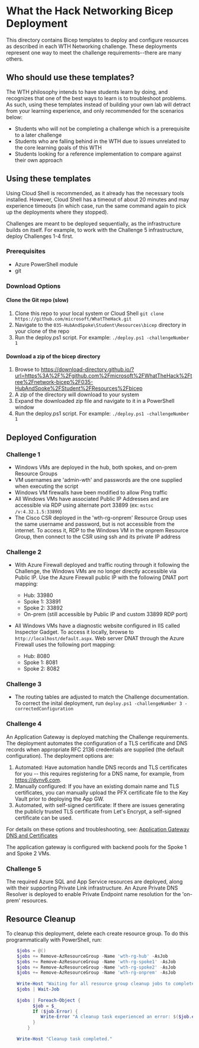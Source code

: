 # What the Hack Networking Bicep Deployment

This directory contains Bicep templates to deploy and configure resources as described in each WTH Networking challenge. These deployments represent one way to meet the challenge requirements--there are many others.

## Who should use these templates?

The WTH philosophy intends to have students learn by doing, and recognizes that one of the best ways to learn is to troubleshoot problems. As such, using these templates instead of building your own lab will detract from your learning experience, and only recommended for the scenarios below: 

- Students who will not be completing a challenge which is a prerequisite to a later challenge
- Students who are falling behind in the WTH due to issues unrelated to the core learning goals of this WTH
- Students looking for a reference implementation to compare against their own approach

## Using these templates

Using Cloud Shell is recommended, as it already has the necessary tools installed. However, Cloud Shell has a timeout of about 20 minutes and may experience timeouts (in which case, run the same command again to pick up the deployments where they stopped).

Challenges are meant to be deployed sequentially, as the infrastructure builds on itself. For example, to work with the Challenge 5 infrastructure, deploy Challenges 1-4 first. 

### Prerequisites

- Azure PowerShell module
- git

### Download Options

#### Clone the Git repo (slow)

1. Clone this repo to your local system or Cloud Shell
   `git clone https://github.com/microsoft/WhatTheHack.git`
1. Navigate to the `035-HubAndSpoke\Student\Resources\bicep` directory in your clone of the repo
1. Run the deploy.ps1 script. For example:
   `./deploy.ps1 -challengeNumber 1`

#### Download a zip of the bicep directory

1. Browse to https://download-directory.github.io/?url=https%3A%2F%2Fgithub.com%2Fmicrosoft%2FWhatTheHack%2Ftree%2Fnetwork-bicep%2F035-HubAndSpoke%2FStudent%2FResources%2Fbicep
1. A zip of the directory will download to your system
1. Expand the downloaded zip file and navigate to it in a PowerShell window
1. Run the deploy.ps1 script. For example:
   `./deploy.ps1 -challengeNumber 1`

## Deployed Configuration

### Challenge 1

- Windows VMs are deployed in the hub, both spokes, and on-prem Resource Groups
- VM usernames are 'admin-wth' and passwords are the one supplied when executing the script
- Windows VM firewalls have been modified to allow Ping traffic
- All Windows VMs have associated Public IP Addresses and are accessible via RDP using alternate port 33899 (ex: `mstsc /v:4.32.1.5:33899`)
- The Cisco CSR deployed in the 'wth-rg-onprem' Resource Group uses the same username and password, but is not accessible from the internet. To access it, RDP to the Windows VM in the onprem Resource Group, then connect to the CSR using ssh and its private IP address

### Challenge 2

- With Azure Firewall deployed and traffic routing through it following the Challenge, the Windows VMs are no longer directly accessible via Public IP. Use the Azure Firewall public IP with the following DNAT port mapping:
  - Hub: 33980
  - Spoke 1: 33891
  - Spoke 2: 33892
  - On-prem (still accessible by Public IP and custom 33899 RDP port)

- All Windows VMs have a diagnostic website configured in IIS called Inspector Gadget. To access it locally, browse to `http://localhost/default.aspx`. Web server DNAT through the Azure Firewall uses the following port mapping:

  - Hub: 8080
  - Spoke 1: 8081
  - Spoke 2: 8082

### Challenge 3

- The routing tables are adjusted to match the Challenge documentation. To correct the inital deployment, run `deploy.ps1 -challengeNumber 3 -correctedConfiguration`

### Challenge 4

An Application Gateway is deployed matching the Challenge requirements. The deployment automates the configuration of a TLS certificate and DNS records when appropriate RFC 2136 credentials are supplied (the default configuration). The deployment options are:

1. Automated: Have automation handle DNS records and TLS certificates for you -- this requires registering for a DNS name, for example, from https://dynv6.com.
1. Manually configured: If you have an existing domain name and TLS certificates, you can manually upload the PFX certificate file to the Key Vault prior to deploying the App GW. 
1. Automated, with self-signed certificate: If there are issues generating the publicly trusted TLS certificate from Let's Encrypt, a self-signed certificate can be used. 

For details on these options and troubleshooting, see: [Application Gateway DNS and Certificates](./appGWCertificateProcess.md)

The application gateway is configured with backend pools for the Spoke 1 and Spoke 2 VMs.

### Challenge 5

The required Azure SQL and App Service resources are deployed, along with their supporting Private Link infrastructure. An Azure Private DNS Resolver is deployed to enable Private Endpoint name resolution for the 'on-prem' resources. 

## Resource Cleanup

To cleanup this deployment, delete each create resource group. To do this programmatically with PowerShell, run:

```powershell
    $jobs = @()
    $jobs += Remove-AzResourceGroup -Name 'wth-rg-hub' -AsJob
    $jobs += Remove-AzResourceGroup -Name 'wth-rg-spoke1' -AsJob
    $jobs += Remove-AzResourceGroup -Name 'wth-rg-spoke2' -AsJob
    $jobs += Remove-AzResourceGroup -Name 'wth-rg-onprem' -AsJob
    
    Write-Host "Waiting for all resource group cleanup jobs to complete..."
    $jobs | Wait-Job
    
    $jobs | Foreach-Object {
          $job = $_
          If ($job.Error) {
             Write-Error "A cleanup task experienced an error: $($job.error)"
          }
        }
    
    Write-Host "Cleanup task completed."
```
